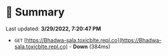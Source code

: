 # 📖 Summary
Last updated: **3/29/2022, 7:20:47 PM**

- `GET` [https://Bhadwa-sala.toxicblte.repl.co](https://Bhadwa-sala.toxicblte.repl.co) - **Down** (384ms)
